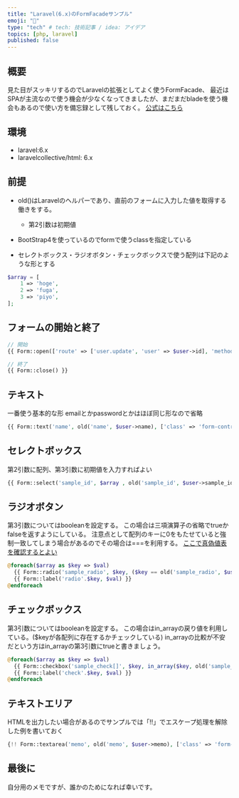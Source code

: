 ```yaml
---
title: "Laravel(6.x)のFormFacadeサンプル"
emoji: "🦀"
type: "tech" # tech: 技術記事 / idea: アイデア
topics: [php, laravel]
published: false
---
```


## 概要
見た目がスッキリするのでLaravelの拡張としてよく使うFormFacade、
最近はSPAが主流なので使う機会が少なくなってきましたが、まだまだbladeを使う機会もあるので使い方を備忘録として残しておく。
[公式はこちら](https://laravelcollective.com/docs/6.x/html)

## 環境
- laravel:6.x
- laravelcollective/html: 6.x

## 前提
- old()はLaravelのヘルパーであり、直前のフォームに入力した値を取得する働きをする。
    + 第2引数は初期値
- BootStrap4を使っているのでformで使うclassを指定している

- セレクトボックス・ラジオボタン・チェックボックスで使う配列は下記のような形とする

```php
$array = [
    1 => 'hoge',
    2 => 'fuga',
    3 => 'piyo',
];
```

## フォームの開始と終了
```php
// 開始
{{ Form::open(['route' => ['user.update', 'user' => $user->id], 'method' => 'put']) }}

// 終了
{{ Form::close() }}
```

## テキスト
一番使う基本的な形
emailとかpasswordとかはほぼ同じ形なので省略

```php
{{ Form::text('name', old('name', $user->name), ['class' => 'form-control']) }}
 ```

## セレクトボックス
第2引数に配列、第3引数に初期値を入力すればよい

```php
{{ Form::select('sample_id', $array , old('sample_id', $user->sample_id) , ['class' => 'form-control']) }}
```

## ラジオボタン
第3引数についてはbooleanを設定する。
この場合は三項演算子の省略でtrueかfalseを返すようにしている。
注意点として配列のキーに0をもたせていると強制一致してしまう場合があるのでその場合は===を利用する。
[ここで真偽値表を確認するとよい](https://www.php.net/manual/ja/types.comparisons.php)

```php
@foreach($array as $key => $val)
  {{ Form::radio('sample_radio', $key, ($key == old('sample_radio', $user->sample_radio)), ['id' => 'radio'.$key]) }}
  {{ Form::label('radio'.$key, $val) }}
@endforeach
```

## チェックボックス
第3引数についてはbooleanを設定する。
この場合はin_arrayの戻り値を利用している。($keyが各配列に存在するかチェックしている)
in_arrayの比較が不安だという方はin_arrayの第3引数にtrueと書きましょう。

```php
@foreach($array as $key => $val)
  {{ Form::checkbox('sample_check[]', $key, in_array($key, old('sample_check', $user->sample_check)), ['id' => 'check'.$key]) }}
  {{ Form::label('check'.$key, $val) }}
@endforeach
```

## テキストエリア
HTMLを出力したい場合があるのでサンプルでは「!!」でエスケープ処理を解除した例を書いておく

```php
{!! Form::textarea('memo', old('memo', $user->memo), ['class' => 'form-control']) !!}
```

## 最後に
自分用のメモですが、誰かのためになれば幸いです。
